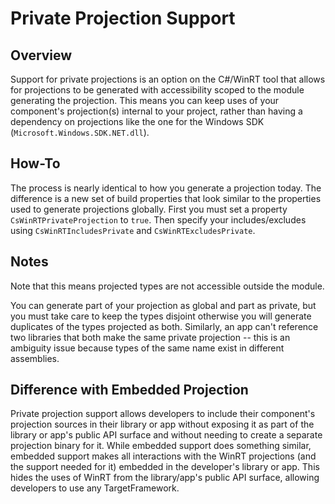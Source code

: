 # Private Projection Support

## Overview

Support for private projections is an option on the C#/WinRT tool that allows for projections to be generated with accessibility scoped to the module generating the projection. 
This means you can keep uses of your component's projection(s) internal to your project, rather than having a dependency on projections like the one for the Windows SDK (`Microsoft.Windows.SDK.NET.dll`). 


## How-To

The process is nearly identical to how you generate a projection today. The difference is a new set of build properties that look similar to the properties used to generate projections globally.
First you must set a property `CsWinRTPrivateProjection` to `true`. Then specify your includes/excludes using `CsWinRTIncludesPrivate` and `CsWinRTExcludesPrivate`. 


## Notes

Note that this means projected types are not accessible outside the module.

You can generate part of your projection as global and part as private, but you must take care to keep the types disjoint otherwise you will generate duplicates of the types projected as both.
Similarly, an app can't reference two libraries that both make the same private projection -- this is an ambiguity issue because types of the same name exist in different assemblies. 

## Difference with Embedded Projection

Private projection support allows developers to include their component's projection sources in their library or app without exposing it 
as part of the library or app's public API surface and without needing to create a separate projection binary for it. 
While embedded support does something similar, embedded support makes all interactions with the WinRT projections (and the support needed for it) embedded in the developer's library or app.
This hides the uses of WinRT from the library/app's public API surface, allowing developers to use any TargetFramework. 
